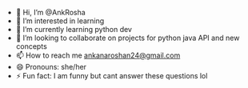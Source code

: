 - 👋 Hi, I’m @AnkRosha
- 👀 I’m interested in learning 
- 🌱 I’m currently learning python dev
- 💞️ I’m looking to collaborate on projects for python java API and new concepts
- 📫 How to reach me ankanaroshan24@gmail.com
- 😄 Pronouns: she/her
- ⚡ Fun fact: I am funny but cant answer these questions lol

<!---
AnkRosha/AnkRosha is a ✨ special ✨ repository because its `README.md` (this file) appears on your GitHub profile.
You can click the Preview link to take a look at your changes.
--->
